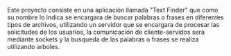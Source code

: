 Este proyecto consiste en una aplicación llamada "Text Finder" que como su nombre lo indica se encargara de buscar palabras o frases en diferentes tipos de archivos, utilizando un servidor que se encargara de procesar las solicitudes de los usuarios, la comunicación de cliente-servidos sera mediante sockets y la busqueda de las palabras o frases se realiza utilizando arboles. 
